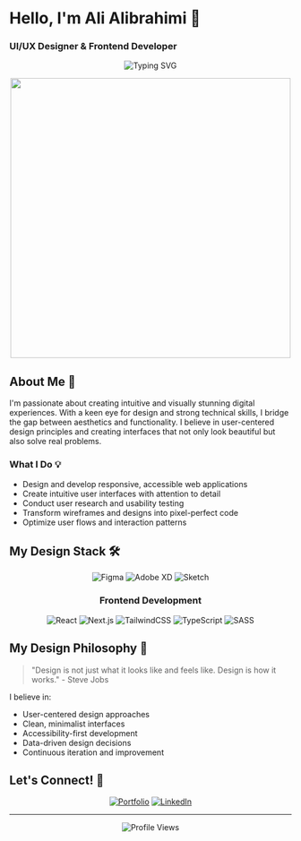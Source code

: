 # Hello, I'm Ali Alibrahimi 👋

### UI/UX Designer & Frontend Developer

<div align="center">
  <img src="https://readme-typing-svg.herokuapp.com?font=Fira+Code&weight=500&size=20&pause=1000&color=6A5ACD&center=true&vCenter=true&width=500&lines=Creating+beautiful+digital+experiences;Frontend+Developer+and+UI%2FUX+Designer;Turning+ideas+into+pixel-perfect+reality" alt="Typing SVG" />
</div>
<p align="center">
  <img src="https://media.giphy.com/media/L1R1tvI9svkIWwpVYr/giphy.gif" width="500" />
</p>


## About Me 🎨

I'm passionate about creating intuitive and visually stunning digital experiences. With a keen eye for design and strong technical skills, I bridge the gap between aesthetics and functionality. I believe in user-centered design principles and creating interfaces that not only look beautiful but also solve real problems.

### What I Do 💡
- Design and develop responsive, accessible web applications
- Create intuitive user interfaces with attention to detail
- Conduct user research and usability testing
- Transform wireframes and designs into pixel-perfect code
- Optimize user flows and interaction patterns

## My Design Stack 🛠️

<div align="center">

![Figma](https://img.shields.io/badge/Figma-F24E1E?style=for-the-badge&logo=figma&logoColor=white)
![Adobe XD](https://img.shields.io/badge/Adobe%20XD-470137?style=for-the-badge&logo=Adobe%20XD&logoColor=#FF61F6)
![Sketch](https://img.shields.io/badge/Sketch-FFB387?style=for-the-badge&logo=sketch&logoColor=black)

### Frontend Development

![React](https://img.shields.io/badge/React-20232A?style=for-the-badge&logo=react&logoColor=61DAFB)
![Next.js](https://img.shields.io/badge/Next.js-000000?style=for-the-badge&logo=nextdotjs&logoColor=white)
![TailwindCSS](https://img.shields.io/badge/Tailwind_CSS-38B2AC?style=for-the-badge&logo=tailwind-css&logoColor=white)
![TypeScript](https://img.shields.io/badge/TypeScript-007ACC?style=for-the-badge&logo=typescript&logoColor=white)
![SASS](https://img.shields.io/badge/Sass-CC6699?style=for-the-badge&logo=sass&logoColor=white)

</div>

## My Design Philosophy 💭

> "Design is not just what it looks like and feels like. Design is how it works." - Steve Jobs

I believe in:
- User-centered design approaches
- Clean, minimalist interfaces
- Accessibility-first development
- Data-driven design decisions
- Continuous iteration and improvement

## Let's Connect! 🤝

<div align="center">

[![Portfolio](https://img.shields.io/badge/Portfolio-255E63?style=for-the-badge&logo=About.me&logoColor=white)](https://aalibrahimi.github.io/MyPortfolio/)
[![LinkedIn](https://img.shields.io/badge/LinkedIn-0077B5?style=for-the-badge&logo=linkedin&logoColor=white)](https://www.linkedin.com/in/aalibrahimi)

</div>

---

<div align="center">

![Profile Views](https://komarev.com/ghpvc/?username=aalibrahimi&color=blueviolet)

</div>
<script src="profile-enhancements.js"></script>
<link rel="stylesheet" href="profile-styles.css">